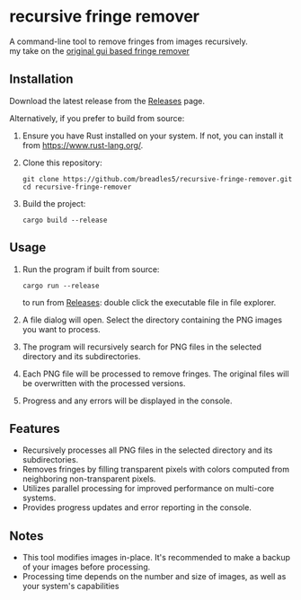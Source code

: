 # recursive fringe remover

A command-line tool to remove fringes from images recursively.   
my take on the [original gui based fringe remover](https://github.com/RoanH/FringeRemover)

## Installation

Download the latest release from the [Releases](https://github.com/breadles5/recursive-fringe-remover/releases) page.

Alternatively, if you prefer to build from source:

1. Ensure you have Rust installed on your system. If not, you can install it from https://www.rust-lang.org/.

2. Clone this repository:
   ```
   git clone https://github.com/breadles5/recursive-fringe-remover.git
   cd recursive-fringe-remover
   ```

3. Build the project:
   ```
   cargo build --release
   ```

## Usage

1. Run the program if built from source:
   ```
   cargo run --release
   ```
   to run from [Releases](https://github.com/breadles5/recursive-fringe-remover/releases):
double click the executable file in file explorer.  
2. A file dialog will open. Select the directory containing the PNG images you want to process.

3. The program will recursively search for PNG files in the selected directory and its subdirectories.

4. Each PNG file will be processed to remove fringes. The original files will be overwritten with the processed versions.

5. Progress and any errors will be displayed in the console.

## Features

- Recursively processes all PNG files in the selected directory and its subdirectories.
- Removes fringes by filling transparent pixels with colors computed from neighboring non-transparent pixels.
- Utilizes parallel processing for improved performance on multi-core systems.
- Provides progress updates and error reporting in the console.

## Notes

- This tool modifies images in-place. It's recommended to make a backup of your images before processing.
- Processing time depends on the number and size of images, as well as your system's capabilities
